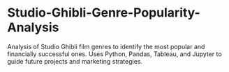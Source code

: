 # Studio-Ghibli-Genre-Popularity-Analysis
Analysis of Studio Ghibli film genres to identify the most popular and financially successful ones. Uses Python, Pandas, Tableau, and Jupyter to guide future projects and marketing strategies.
